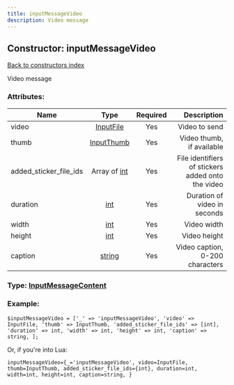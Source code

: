 ```yaml
---
title: inputMessageVideo
description: Video message
---
```

## Constructor: inputMessageVideo  
[Back to constructors index](index.md)



Video message

### Attributes:

| Name     |    Type       | Required | Description |
|----------|:-------------:|:--------:|------------:|
|video|[InputFile](../types/InputFile.md) | Yes|Video to send|
|thumb|[InputThumb](../types/InputThumb.md) | Yes|Video thumb, if available|
|added\_sticker\_file\_ids|Array of [int](../constructors/int.md) | Yes|File identifiers of stickers added onto the video|
|duration|[int](../types/int.md) | Yes|Duration of video in seconds|
|width|[int](../types/int.md) | Yes|Video width|
|height|[int](../types/int.md) | Yes|Video height|
|caption|[string](../types/string.md) | Yes|Video caption, 0-200 characters|



### Type: [InputMessageContent](../types/InputMessageContent.md)


### Example:

```
$inputMessageVideo = ['_' => 'inputMessageVideo', 'video' => InputFile, 'thumb' => InputThumb, 'added_sticker_file_ids' => [int], 'duration' => int, 'width' => int, 'height' => int, 'caption' => string, ];
```  

Or, if you're into Lua:  


```
inputMessageVideo={_='inputMessageVideo', video=InputFile, thumb=InputThumb, added_sticker_file_ids={int}, duration=int, width=int, height=int, caption=string, }

```


